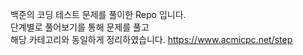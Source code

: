 백준의 코딩 테스트 문제를 풀이한 Repo 입니다.  
단계별로 풀어보기를 통해 문제를 풀고  
해당 카테고리와 동일하게 정리하였습니다.
https://www.acmicpc.net/step
